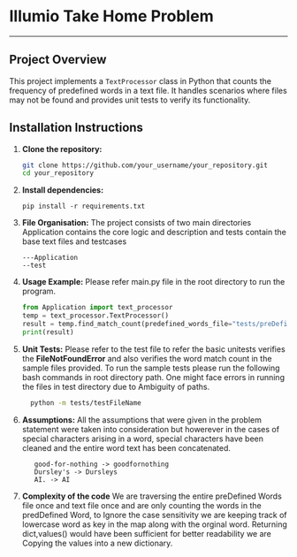 # Illumio Take Home Problem 

---

## Project Overview

This project implements a `TextProcessor` class in Python that counts the frequency of predefined words in a text file. It handles scenarios where files may not be found and provides unit tests to verify its functionality.

## Installation Instructions

1. **Clone the repository:**
   ```bash
   git clone https://github.com/your_username/your_repository.git
   cd your_repository
    ```
2. **Install dependencies:**
    ```
   pip install -r requirements.txt
   ```
3. **File Organisation:**
    The project consists of two main directories Application contains the core logic and description and tests contain the base text files and testcases
    ```text
    ---Application
    --test
   ```
4. **Usage Example:**
    Please refer main.py file in the root directory to run the program.
    ```python
    from Application import text_processor
    temp = text_processor.TextProcessor()
    result = temp.find_match_count(predefined_words_file="tests/preDefinedWordFiles/preDefinedWords1.txt", text_file="tests/textFiles/baseFile.txt")
    print(result)
    ```
5. **Unit Tests:**
    Please refer to the test file to refer the basic unitests verifies the **FileNotFoundError** and also verifies the word match count in the sample files provided. 
   To run the sample tests please run the following bash commands in root directory path. One might face errors in running the files in test directory due to Ambiguity of paths.
    ```bash
      python -m tests/testFileName
    ```
6. **Assumptions:**
    All the assumptions that were given in the problem statement were taken into consideration but howerever in the cases of special characters arising in a word, special characters have been cleaned and the entire word text has been concatenated.
    ```text
       good-for-nothing -> goodfornothing
       Dursley's -> Dursleys
       AI. -> AI
    ```
7. **Complexity of the code**
    We are traversing the entire preDefined Words file once and text file once and are only counting the words in the predDefined Word, to Ignore the case sensitivity we are keeping track of lowercase word as key in the map along with the orginal word. Returning dict,values() would have been sufficient for better readability we are Copying the values into a new dictionary.

